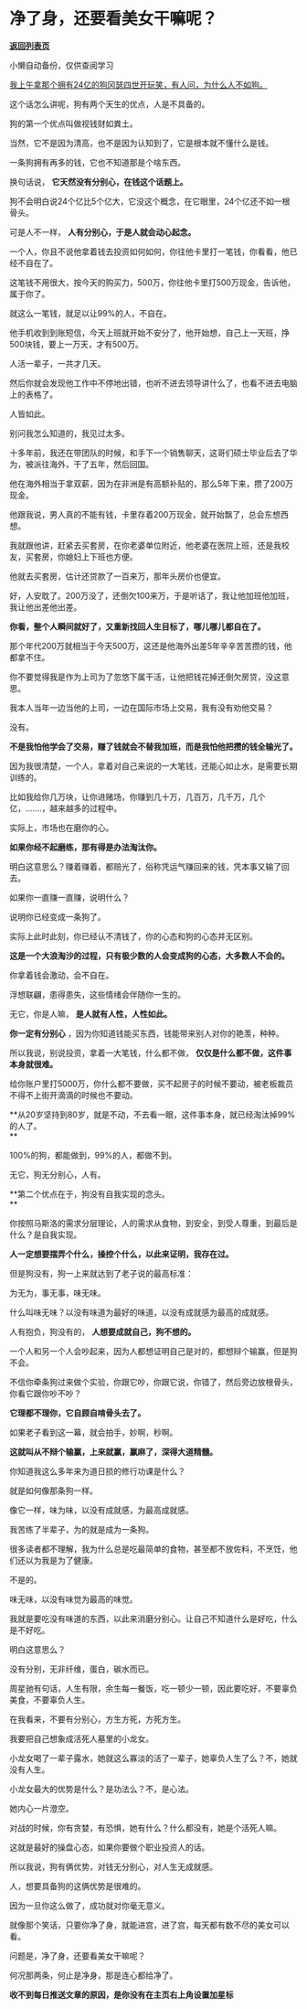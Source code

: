 # 净了身，​还要看美女干嘛呢？

[**返回列表页**](/gzh/记忆承载3)

小懒自动备份，仅供查阅学习

[我上午拿那个拥有24亿的狗冈瑟四世开玩笑，有人问，为什么人不如狗。](http://mp.weixin.qq.com/s?__biz=MzU0MjYwNDU2Mw==&mid=2247514365&idx=1&sn=6592106bb07a849539ebd30769f6f7bb&chksm=fb1ad481cc6d5d9724bc7b47142b4513857e4d8db745c774e79380fef513da1194ab26370501&scene=21#wechat_redirect)

这个话怎么讲呢，狗有两个天生的优点，人是不具备的。  

狗的第一个优点叫做视钱财如粪土。  

当然，它不是因为清高，也不是因为认知到了，它是根本就不懂什么是钱。

一条狗拥有再多的钱，它也不知道那是个啥东西。  

换句话说， **它天然没有分别心，在钱这个话题上。**  

狗不会明白说24个亿比5个亿大，它没这个概念，在它眼里，24个亿还不如一根骨头。  

可是人不一样， **人有分别心，于是人就会动心起念。**  

一个人，你且不说他拿着钱去投资如何如何，你往他卡里打一笔钱，你看看，他已经不自在了。  

这笔钱不用很大，按今天的购买力，500万，你往他卡里打500万现金，告诉他，属于你了。  

就这么一笔钱，就足以让99%的人，不自在。  

他手机收到到账短信，今天上班就开始不安分了，他开始想，自己上一天班，挣500块钱，要上一万天，才有500万。  

人活一辈子，一共才几天。  

然后你就会发现他工作中不停地出错，也听不进去领导讲什么了，也看不进去电脑上的表格了。

人皆如此。

别问我怎么知道的，我见过太多。

十多年前，我还在带团队的时候，和手下一个销售聊天，这哥们硕士毕业后去了华为，被派往海外，干了五年，然后回国。

他在海外相当于拿双薪，因为在非洲是有高额补贴的，那么5年下来，攒了200万现金。  

他跟我说，男人真的不能有钱，卡里存着200万现金，就开始飘了，总会东想西想。  

我就跟他讲，赶紧去买套房，在你老婆单位附近，他老婆在医院上班，还是我校友，买套房，你媳妇上下班也方便。

他就去买套房，估计还贷款了一百来万，那年头房价也便宜。

好，人安耽了。200万没了，还倒欠100来万，于是听话了，我让他加班他加班，我让他出差他出差。  

 **你看，整个人瞬间就好了，又重新找回人生目标了，哪儿哪儿都自在了。**  

那个年代200万就相当于今天500万，这还是他海外出差5年辛辛苦苦攒的钱，他都拿不住。

你不要觉得我是作为上司为了忽悠下属干活，让他把钱花掉还倒欠房贷，没这意思。  

我本人当年一边当他的上司，一边在国际市场上交易，我有没有劝他交易？  

没有。

 **不是我怕他学会了交易，赚了钱就会不替我加班，而是我怕他把攒的钱全输光了。**

因为我很清楚，一个人，拿着对自己来说的一大笔钱，还能心如止水，是需要长期训练的。  

比如我给你几万块，让你进赌场，你赚到几十万，几百万，几千万，几个亿，.......，越来越多的过程中。  

实际上，市场也在磨你的心。  

 **如果你经不起磨练，那有得是办法淘汰你。**  

明白这意思么？赚着赚着，都赔光了，俗称凭运气赚回来的钱，凭本事又输了回去。

如果你一直赚一直赚，说明什么？  

说明你已经变成一条狗了。

实际上此时此刻，你已经认不清钱了，你的心态和狗的心态并无区别。  

 **这是一个大浪淘沙的过程，只有极少数的人会变成狗的心态，大多数人不会的。**  

你拿着钱会激动，会不自在。

浮想联翩，患得患失，这些情绪会伴随你一生的。  

无它，你是人嘛， **是人就有人性，人性如此。**  

 **你一定有分别心** ，因为你知道钱能买东西，钱能带来别人对你的艳羡，种种。  

所以我说，别说投资，拿着一大笔钱，什么都不做， **仅仅是什么都不做，这件事本身就很难。**  

给你账户里打5000万，你什么都不要做，买不起房子的时候不要动，被老板裁员不得不上街开滴滴的时候也不要动。

 **从20岁坚持到80岁，就是不动，不去看一眼，这件事本身，就已经淘汰掉99%的人了。  
**

100%的狗，都能做到，99%的人，都做不到。

无它，狗无分别心，人有。

 **第二个优点在于，狗没有自我实现的念头。  
**

你按照马斯洛的需求分层理论，人的需求从食物，到安全，到受人尊重，到最后是什么？是自我实现。

 **人一定想要摆弄个什么，操控个什么，以此来证明，我存在过。**  

但是狗没有，狗一上来就达到了老子说的最高标准：  

为无为，事无事，味无味。

什么叫味无味？以没有味道为最好的味道，以没有成就感为最高的成就感。  

人有抱负，狗没有的， **人想要成就自己，狗不想的。**  

一个人和另一个人会吵起来，因为人都想证明自己是对的，都想辩个输赢，但是狗不会。  

不信你牵条狗过来做个实验，你跟它吵，你跟它说，你错了，然后旁边放根骨头，你看它跟你吵不吵？  

 **它理都不理你，它自顾自啃骨头去了。**

如果老子看到这一幕，就会拍手，妙啊，秒啊。  

 **这就叫从不辩个输赢，上来就赢，赢麻了，深得大道精髓。**

你知道我这么多年来为道日损的修行功课是什么？  

就是如何像那条狗一样。

像它一样，味为味，以没有成就感，为最高成就感。  

我苦练了半辈子，为的就是成为一条狗。

很多读者都不理解，我为什么总是吃最简单的食物，甚至都不放佐料，不烹饪，他们还以为我是为了健康。  

不是的。

味无味，以没有味觉为最高的味觉。  

我就是要吃没有味道的东西，以此来消磨分别心。让自己不知道什么是好吃，什么是不好吃。

明白这意思么？

没有分别，无非纤维，蛋白，碳水而已。  

周星驰有句话，人生有限，余生每一餐饭，吃一顿少一顿，因此要吃好，不要辜负美食，不要辜负人生。  

在我看来，不要有分别心，方生方死，方死方生。  

我要把自己想象成活死人墓里的小龙女。

小龙女喝了一辈子露水，她就这么寡淡的活了一辈子，她辜负人生了么？不，她就没有人生。  

小龙女最大的优势是什么？是功法么？不，是心法。  

她内心一片澄空。

对战的时候，你有贪婪，有恐惧，她有什么？什么都没有，她是个活死人嘛。  

这就是最好的操盘心态，如果你要做个职业投资人的话。  

所以我说，狗有俩优势，对钱无分别心，对人生无成就感。  

人，想要具备狗的这俩优势是很难的。  

因为一旦你这么做了，成功就对你毫无意义。  

就像那个笑话，只要你净了身，就能进宫，进了宫，每天都有数不尽的美女可以看。  

问题是，净了身，还要看美女干嘛呢？

何况那两条，何止是净身，那是连心都给净了。

 **收不到每日推送文章的原因，是你没有在主页右上角设置加星标**

